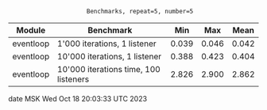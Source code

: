                           Benchmarks, repeat=5, number=5                           
                                                                                   
| Module    |                             Benchmark | Min     | Max     | Mean    |
|-----------|---------------------------------------|---------|---------|---------|
| eventloop |          1'000 iterations, 1 listener | 0.039   | 0.046   | 0.042   |
| eventloop |         10'000 iterations, 1 listener | 0.388   | 0.423   | 0.404   |
| eventloop | 10'000 iterations time, 100 listeners | 2.826   | 2.900   | 2.862   |
                                                                                   

date MSK Wed Oct 18 20:03:33 UTC 2023

